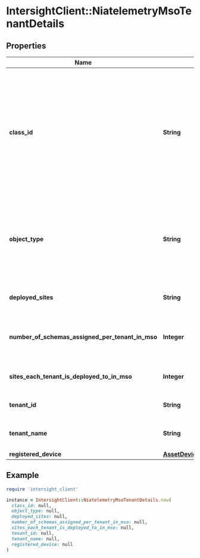 # IntersightClient::NiatelemetryMsoTenantDetails

## Properties

| Name | Type | Description | Notes |
| ---- | ---- | ----------- | ----- |
| **class_id** | **String** | The fully-qualified name of the instantiated, concrete type. This property is used as a discriminator to identify the type of the payload when marshaling and unmarshaling data. | [default to &#39;niatelemetry.MsoTenantDetails&#39;] |
| **object_type** | **String** | The fully-qualified name of the instantiated, concrete type. The value should be the same as the &#39;ClassId&#39; property. | [default to &#39;niatelemetry.MsoTenantDetails&#39;] |
| **deployed_sites** | **String** | Site IDs to which this tenant is deployed to. | [optional] |
| **number_of_schemas_assigned_per_tenant_in_mso** | **Integer** | Number of schemas assigned to each tenant in Multi-Site Orchestrator. | [optional] |
| **sites_each_tenant_is_deployed_to_in_mso** | **Integer** | Number of sites each tenant is deployed to. | [optional] |
| **tenant_id** | **String** | ID of tenant in Multi-Site Orchestrator. | [optional] |
| **tenant_name** | **String** | Name of the tenant in Multi-Site Orchestrator. | [optional] |
| **registered_device** | [**AssetDeviceRegistrationRelationship**](AssetDeviceRegistrationRelationship.md) |  | [optional] |

## Example

```ruby
require 'intersight_client'

instance = IntersightClient::NiatelemetryMsoTenantDetails.new(
  class_id: null,
  object_type: null,
  deployed_sites: null,
  number_of_schemas_assigned_per_tenant_in_mso: null,
  sites_each_tenant_is_deployed_to_in_mso: null,
  tenant_id: null,
  tenant_name: null,
  registered_device: null
)
```

